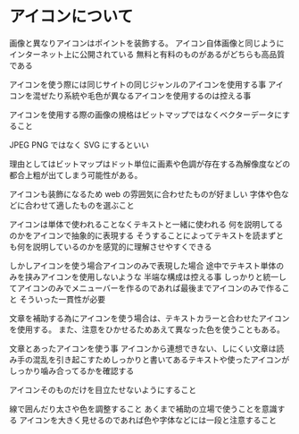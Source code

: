 # アイコンについて

画像と異なりアイコンはポイントを装飾する。
アイコン自体画像と同じようにインターネット上に公開されている
無料と有料のものがあるがどちらも高品質である

アイコンを使う際には同じサイトの同じジャンルのアイコンを使用する事
アイコンを混ぜたり系統や毛色が異なるアイコンを使用するのは控える事

アイコンを使用する際の画像の規格はビットマップではなくベクターデータにすること

JPEG PNG ではなく SVG にするといい

理由としてはビットマップはドット単位に画素や色調が存在する為解像度などの都合上粗が出てしまう可能性がある。

アイコンも装飾になるため web の雰囲気に合わせたものが好ましい
字体や色などに合わせて適したものを選ぶこと

アイコンは単体で使われることなくテキストと一緒に使われる
何を説明してるのかをアイコンで抽象的に表現する
そうすることによってテキストを読まずとも何を説明しているのかを感覚的に理解させやすくできる

しかしアイコンを使う場合アイコンのみで表現した場合
途中でテキスト単体のみを挟みアイコンを使用しないような
半端な構成は控える事
しっかりと統一してアイコンのみでメニューバーを作るのであれば最後までアイコンのみで作ること
そういった一貫性が必要

文章を補助する為にアイコンを使う場合は、テキストカラーと合わせたアイコンを使用する。
また、注意をひかせるためあえて異なった色を使うこともある。

文章とあったアイコンを使う事
アイコンから連想できない、しにくい文章は読み手の混乱を引き起こすためしっかりと書いてあるテキストや使ったアイコンがしっかり噛み合ってるかを確認する

アイコンそのものだけを目立たせないようにすること

線で囲んだり太さや色を調整すること
あくまで補助の立場で使うことを意識する
アイコンを大きく見せるのであれば色や字体などには一段と注意すること
